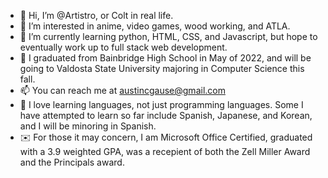 - 👋 Hi, I’m @Artistro, or Colt in real life.
- 👀 I’m interested in anime, video games, wood working, and ATLA.
- 🌱 I’m currently learning python, HTML, CSS, and Javascript, but hope to eventually work up to full stack web development.
- :school: I graduated from Bainbridge High School in May of 2022, and will be going to Valdosta State University majoring in Computer Science this fall.
- 📫 You can reach me at austincgause@gmail.com
- :mount_fuji: I love learning languages, not just programming languages. Some I have attempted to learn so far include Spanish, Japanese, and Korean, and I will be minoring in Spanish.
- :envelope: For those it may concern, I am Microsoft Office Certified, graduated with a 3.9 weighted GPA, was a recepient of both the Zell Miller Award and the Principals award.


<!---
Artistro/Artistro is a ✨ special ✨ repository because its `README.md` (this file) appears on your GitHub profile.
You can click the Preview link to take a look at your changes.
--->
